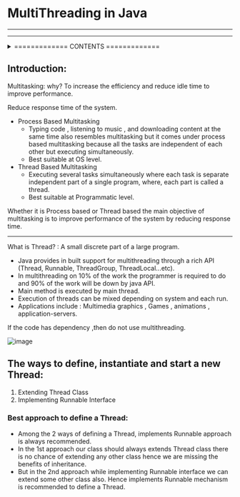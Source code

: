 # MultiThreading in Java
<hr>
<hr>






<details>
<summary>=============    CONTENTS    =============</summary>
<br> <br>
1. Introduction

2. The ways to define, instantiate and start a new Thread.

1. By extending Thread class
2.  By implementing Runnable interface
1. Thread class Constructors
2. Thread Prioirity
3. Getting and Setting name of a thread
4. The methods to Stop Thread Execution
    1. yield()
    2. join()
    3. sleep()
5. Synchronization
6. Inter Thread Communication
7. Deadlock
8. Daemon Threads.
9. Various Conclusions
    1. To stop a thread
    2. Suspend & resume a thread
    3. Thread group
    4. Green Thread
    5. Thread local
10. Lifecycle of Thread.
</details>


## Introduction:

Multitasking: why? To increase the efficiency and reduce idle time to improve performance.

Reduce response time of the system.


- Process Based Multitasking
    - Typing code , listening to music , and downloading content at the same time also resembles multitasking but it comes under process based multitasking because all the tasks are independent of each other but executing simultaneously.
    - Best suitable at OS level.
- Thread Based Multitasking
    - Executing several tasks simultaneously where each task is separate independent part of a single program, where, each part is called a thread.
    - Best suitable at Programmatic  level.

Whether it is Process based or Thread based the main objective of multitasking is to improve performance of the system by reducing response time.
 
<hr>


What is Thread? :  A small discrete part of a large program.

- Java provides in built support for multithreading through a rich
API (Thread, Runnable, ThreadGroup, ThreadLocal...etc).
- In multithreading on 10% of the work the programmer is required to do and
90% of the work will be down by java API.
- Main method is executed by main thread.
- Execution of threads can be mixed depending on system and each run.
- Applications include : Multimedia graphics , Games , animations , application-servers.

If the code has dependency ,then do not use multithreading.

![image](https://user-images.githubusercontent.com/67774570/127376494-68ee363d-4360-4eb3-b7e7-8d1ae3db5792.png)



## The ways to define, instantiate and start a new Thread:

1. Extending Thread Class
2. Implementing Runnable Interface

### Best approach to define a Thread:

- Among the 2 ways of defining a Thread, implements Runnable approach is
always recommended.
- In the 1st approach our class should always extends Thread class there is no
chance of extending any other class hence we are missing the benefits of
inheritance.
- But in the 2nd approach while implementing Runnable interface we can extend
some other class also. Hence implements Runnable mechanism is recommended
to define a Thread.
